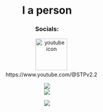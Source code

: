 
<div align="center">
  <h1>I a person</h1>
  <h3>Socials:</h3>
  <ul style="list-style: none;">
    <li><img alt="youtube icon" width="85px" src="https://static.vecteezy.com/system/resources/thumbnails/018/930/572/small/youtube-logo-youtube-icon-transparent-free-png.png" /></li>
    <li>https://www.youtube.com/@STPv2.2</li>
  </ul>

  <img src="https://discord-readme-badge.vercel.app/api?id=1187124067283783731"> <br>
  <img src="https://github-readme-stats.vercel.app/api/top-langs/?username=STPv22&theme=radical">

  <p>
    <a href="https://skillicons.dev">
      <img src="https://skillicons.dev/icons?i=js,html,css,java,p5js,vscode,windows" />
    </a>
  </p>
</div>
